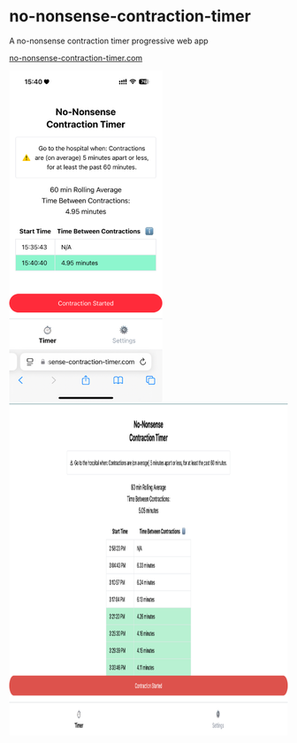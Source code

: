 # no-nonsense-contraction-timer
A no-nonsense contraction timer progressive web app

[no-nonsense-contraction-timer.com](https://no-nonsense-contraction-timer.com)

<img src="screenshots/ios-screenshot.jpeg" alt="iOS Screenshot" height="600">

<img src="screenshots/desktop.png" alt="Desktop Screenshot" height="600">
